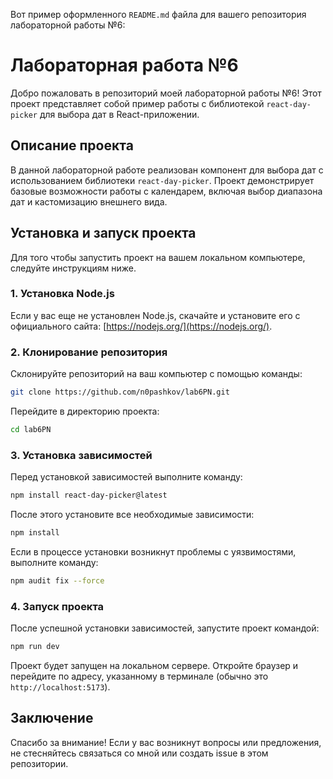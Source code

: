 Вот пример оформленного `README.md` файла для вашего репозитория лабораторной работы №6:


# Лабораторная работа №6

Добро пожаловать в репозиторий моей лабораторной работы №6! Этот проект представляет собой пример работы с библиотекой `react-day-picker` для выбора дат в React-приложении.

## Описание проекта

В данной лабораторной работе реализован компонент для выбора дат с использованием библиотеки `react-day-picker`. Проект демонстрирует базовые возможности работы с календарем, включая выбор диапазона дат и кастомизацию внешнего вида.

## Установка и запуск проекта

Для того чтобы запустить проект на вашем локальном компьютере, следуйте инструкциям ниже.

### 1. Установка Node.js

Если у вас еще не установлен Node.js, скачайте и установите его с официального сайта: [https://nodejs.org/](https://nodejs.org/).

### 2. Клонирование репозитория

Склонируйте репозиторий на ваш компьютер с помощью команды:

```bash
git clone https://github.com/n0pashkov/lab6PN.git
```

Перейдите в директорию проекта:

```bash
cd lab6PN
```

### 3. Установка зависимостей

Перед установкой зависимостей выполните команду:

```bash
npm install react-day-picker@latest
```

После этого установите все необходимые зависимости:

```bash
npm install
```

Если в процессе установки возникнут проблемы с уязвимостями, выполните команду:

```bash
npm audit fix --force
```

### 4. Запуск проекта

После успешной установки зависимостей, запустите проект командой:

```bash
npm run dev
```

Проект будет запущен на локальном сервере. Откройте браузер и перейдите по адресу, указанному в терминале (обычно это `http://localhost:5173`).

## Заключение

Спасибо за внимание! Если у вас возникнут вопросы или предложения, не стесняйтесь связаться со мной или создать issue в этом репозитории.

